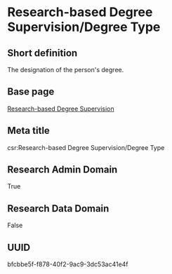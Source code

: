 # Research-based Degree Supervision/Degree Type
## Short definition
The designation of the person's degree.
## Base page
[Research-based Degree Supervision](https://github.com/EuroCRIS/CASRAI-Dictionairies/blob/main/Objects/Research-based%20Degree%20Supervision.md)
## Meta title
csr:Research-based Degree Supervision/Degree Type
## Research Admin Domain
True
## Research Data Domain
False
## UUID
bfcbbe5f-f878-40f2-9ac9-3dc53ac41e4f
